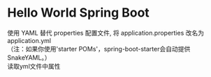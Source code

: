 # Hello World Spring Boot
使用 YAML 替代 properties 配置文件, 将 application.properties 改名为application.yml  
（注：如果你使用'starter POMs'，spring-boot-starter会自动提供SnakeYAML。）  
 读取yml文件中属性

